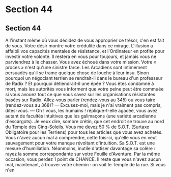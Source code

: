 # Section 44

## Section 44

A l'instant même où vous décidez de vous approprier ce trésor,
c'en est fait de vous. Votre désir montre votre crédulité dans ce
mirage. L'illusion a affaibli vos capacités mentales de résistance,
et l'Ordinateur en profite pour investir votre volonté. Il restera en
vous pour toujours, et jamais vous ne parviendrez à le chasser.
Vous avez échoué dans votre mission.
Votre « procès » n'est qu'une sinistre farce. Les Arcadiens sont
intimement persuadés qu'il se trame quelque chose de louche à
leur insu. Sinon pourquoi un négociant terrien se rendrait-il dans
le bureau d'un professeur de Radix ? Et pourquoi détiendrait-il
une épée ? Vous êtes condamné à mort, mais les autorités vous
informent que votre peine peut être commuée si vous avouez tout
ce que vous savez sur les organisations résistantes basées sur
Radix. Allez-vous parler (rendez-vous au 345) ou vous taire
(rendez-vous au 368)?
— Excusez-moi, mais je n'ai vraiment pas compris, dites-vous.
— Oh ! vous, les humains ! réplique-t-elle agacée, vous avez
autant de facultés intuitives que les galimaçons (une variété
arcadienne d'escargots). Je veux dire, sombre crétin, que cet
endroit se trouve au nord du Temple des Cinq-Soleils. Vous me
devez 50 % de S.O.T. (Surtaxe Obligatoire pour les Terriens)
pour tous les articles que vous avez achetés.
Vous n'avez aucun mal à comprendre, cette fois-ci, qu'elle vous
en veut sauvagement pour votre manque révoltant d'intuition. Sa
S.O.T. est une mesure d'humiliation. Néanmoins, inutile d'attiser
davantage sa colère : rayez la somme correspondante sur votre
Feuille d'Aventure. Par la même occasion, vous perdez 1 point de
CHANCE. Il reste que vous n'avez aucun mal, maintenant, à
trouver votre chemin : on voit le Temple de la rue. Si vous n'en